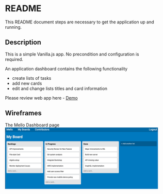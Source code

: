 # README

This README document steps are necessary to get the application up and running.

## Description
This is a simple Vanilla.js app. No precondition and configuration is required.

An application dashboard contains the following functionality
* create lists of tasks
* add new cards
* edit and change lists titles and card information

Please review web app here - [Demo](https://vadim-geroim.github.io/mello/app/views/index.html)

## Wireframes

The Mello Dashboard page
![Screenshot](/app/assets/images/dashboard_page.png)

